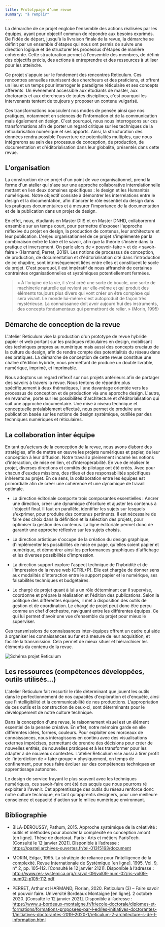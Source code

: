 ```yaml
---
title: Prototypage d’une revue
summary: "à remplir"
---
```


La démarche de ce projet englobe l'ensemble des actions réalisées par les équipes, ayant pour objectif commun de répondre aux besoins exprimés. De l'idée de départ, jusqu'à la livraison finale de la revue, la démarche se définit par un ensemble d'étapes qui nous ont permis de suivre une direction logique et de structurer les processus d'étapes de manière cohérente. Cette structuration permet à l'ensemble des membres, de définir des objectifs précis, des actions à entreprendre et des ressources à utiliser pour les atteindre.

Ce projet s'appuie sur le fondement des rencontres Reticulum. Ces rencontres annuelles réunissent des chercheurs et des praticiens, et offrent un lieu et un temps pour interroger le paradigme réticulaire et ses concepts afférents. Un évènement accessible aux étudiants de master, aux doctorants et aux chercheurs de toutes disciplines, c'est pourquoi les intervenants tentent de toujours y proposer un contenu vulgarisé.

Ces transformations bousculent nos modes de pensée ainsi que nos pratiques, notamment en sciences de l'information et de la communication mais également en design. C'est pourquoi, nous nous interrogeons sur ces transformations afin de porter un regard critique sur les techniques de la réticularisation numérique et ses apports. Ainsi, la structuration des données rendra possible l'ouverture de potentialités multiples, que nous intégrerons au sein des processus de conception, de production, de documentation et d'éditorialisation dans leur globalité, présentés dans cette revue.

## L'organisation

La construction de ce projet d'un point de vue organisationnel, prend la forme d'un atelier qui s'axe sur une approche collaborative interrelationnelle mettant en lien deux domaines spécifiques : le design et les Humanités numériques. Notre objectif consiste à démontrer les interrelations entre le design et la documentation, afin d'ancrer le rôle essentiel du design dans les pratiques documentaires et à mesurer l'importance de la documentation et de la publication dans un projet de design.

En effet, nous, étudiants en Master DIIS et en Master DNHD, collaboreront ensemble sur un temps court, pour permettre d'exposer l'approche réflexive du projet en design, la production de contenus, leur architecture et leur publication. L'enjeu organisationnel de ce projet s'implémente par la combinaison entre le faire et le savoir, afin que la théorie s'insère dans la pratique et inversement. On parle alors de « pouvoir-faire » et de « savoir-faire » (Harmand, Perret, 2019). Les notions de processus de conception, de production, de documentation et d'éditorialisation cité dans l'introduction de ce chapitre, sont intrinsèquement liées entre elles et constituent le socle du projet. C'est pourquoi, il est impératif de nous affranchir de certaines contraintes organisationnelles et systémiques potentiellement fermées.

> « À l'origine de la vie, il s'est créé une sorte de boucle, une sorte de machinerie naturelle qui revient sur elle-même et qui produit des éléments toujours plus divers qui vont créer un être complexe qui sera vivant. Le monde lui-même s'est autoproduit de façon très mystérieuse. La connaissance doit avoir aujourd'hui des instruments, des concepts fondamentaux qui permettront de relier. » (Morin, 1995)

## Démarche de conception de la revue

L'atelier Reticulum vise la production d'un prototype de revue hybride papier et web portant sur les pratiques réticulaires en design, mobilisant des techniques propres au numérique mais aussi des concepts cruciaux de la culture du design, afin de rendre compte des potentialités du réseau dans ses pratiques. La démarche de conception de cette revue constitue une chaîne d'édition hybride, nous permettant de produire un double livrable, numérique, imprimé, et imprimable.

Nous adoptons un regard réflexif sur nos projets antérieurs afin de partager des savoirs à travers la revue. Nous tentons de répondre plus spécifiquement à deux thématiques, l'une davantage orientée vers les processus de conception et de production via une approche design. L'autre, en revanche, porte sur les possibilités d'architecture et d'éditorialisation qui suit une approche documentaire. Une mise à niveau technique et conceptuelle préalablement effectué, nous permet de produire une publication basée sur les notions de design systémique, outillée par des techniques numériques et réticulaires.

## La collaboration inter équipe

En tant qu'acteurs de la conception de la revue, nous avons élaboré des stratégies, afin de mettre en œuvre les projets numériques et papier, de leur conception à leur diffusion. Notre travail a pleinement incarné les notions d'interaction, de mise en lien, et d'interopérabilité. En vue de réaliser le projet, diverses directions et comités de pilotage ont été créés. Avec pour chacun d'euxdes missions, des rôles et des responsabilités spécifiques inhérents au projet. En ce sens, la collaboration entre les équipes est primordiale afin de créer une cohérence et une dynamique de travail optimale.

- La direction éditoriale comporte trois composantes essentielles : Ancrer une direction, créer une dynamique d'écriture et ajuster les contenus à l'objectif final. Il faut en parallèle, identifier les sujets sur lesquels s'exprimer, pour produire des contenus pertinents. Il est nécessaire de faire des choix dans la définition et la sélection des projets, pour optimiser la gestion des contenus. La ligne éditoriale permet donc de garantir une approche réflexive sur les sujets choisis.

- La direction artistique s'occupe de la création du design graphique, d'implémenter les possibilités de mise en page, qu'elles soient papier et numérique, et démontrer ainsi les performances graphiques d'affichage et les diverses possibilités d'impression.
- La direction support explore l'aspect technique de l'hybridité et de l'impression de la revue web (CTRL+P). Elle est chargée de donner sens aux modalités d'interaction entre le support papier et le numérique, ses faisabilités techniques et budgétaires.
- Le chargé de projet quant à lui a un rôle déterminant car il supervise, coordonne et prépare la réalisation et l'édition des publications. Selon la politique des différentes équipes, il met à disposition des outils de gestion et de coordination. Le chargé de projet peut donc être perçu comme un chef d'orchestre, naviguant entre les différentes équipes. Ce qui lui permet d'avoir une vue d'ensemble du projet pour mieux le superviser.

Ces transmissions de connaissances inter-équipes offrent un cadre qui aide à organiser les connaissances au fur et à mesure de leur acquisition, et facilite la transmission. Cela permet de mieux situer et hiérarchiser les éléments du contenu de la revue.

![Schéma projet Reticulum]()

## Les ressources (compétences développées, outils utilisés…)

L'atelier Reticulum fait ressortir le rôle déterminant que jouent les outils dans le perfectionnement de nos capacités d'exploration et d'enquête, ainsi que l'intelligibilité et la communicabilité de nos productions. L'appropriation de ces outils et la construction de ceux-ci, sont déterminants pour le développement de notre culture technique.

Dans la conception d'une revue, le raisonnement visuel est un élément essentiel de la pensée créative. En effet, notre mémoire garde en elle différentes idées, formes, couleurs. Pour exploiter ces morceaux de connaissances, nous interagissons en continu avec des visualisations externes imprécises, permettant de prendre des décisions pour créer de nouvelles entités, de nouvelles pratiques et à les transformer pour les adapter à de nouveaux contextes. L'atelier Reticulum vise aussi à tirer profit de l'interdiction de « faire groupe » physiquement, en temps de confinement, pour nous faire évoluer sur des compétences techniques en apprentissage autonome.

Le design de service frayant le plus souvent avec les techniques numériques, ces savoir-faire ont été des acquis que nous pourrons ré exploiter à l'avenir. Cet apprentissage des outils du réseau renforce donc notre culture technique, en tant qu'apprentis designers, pour une meilleure conscience et capacité d'action sur le milieu numérique environnant.

## Bibliographie

- BILA-DEROUSSY, Pathum, 2015. Approche systémique de la créativité : outils et méthodes pour aborder la complexité en conception amont [en ligne]. Thèse de doctorat. Paris : Arts et métiers ParisTech. [Consulté le 12 janvier 2021]. Disponible à l’adresse : https://pastel.archives-ouvertes.fr/tel-01315163/document

- MORIN, Edgar, 1995. La stratégie de reliance pour l’intelligence de la complexité. Revue Internationale de Systémique [en ligne]. 1995. Vol. 9, n° 2, pp. 105‑112. [Consulté le 12 janvier 2121]. Disponible à l’adresse : http://www.res-systemica.org/ris/vol-09/vol09-num-02/ris-vol09-num02-p105-112.pdf

- PERRET, Arthur et HARMAND, Florian, 2020. Reticulum (3) – Faire savoir et pouvoir faire. Université Bordeaux Montaigne [en ligne]. 2 octobre 2020. [Consulté le 12 janvier 2021]. Disponible à l’adresse : https://www.u-bordeaux-montaigne.fr/fr/ecole-doctorale/diplomes-et-formations/formations-proposees-par-l-ed/les-initiatives-doctorantes-1/initiatives-doctorantes-2019-2020-1/reticulum-2-architecture-s-de-l-information.html